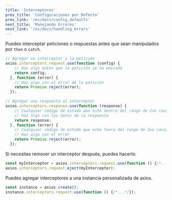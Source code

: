 ```yaml
---
title: 'Interceptores'
prev_title: 'Configuraciones por Defecto'
prev_link: '/es/docs/config_defaults'
next_title: 'Manejando Errores'
next_link: '/es/docs/handling_errors'
---
```


Puedes interceptar peticiones o respuestas antes que sean manipulados por `then` o `catch`.

```js
// Agregar un interceptor a la petición
axios.interceptors.request.use(function (config) {
    // Haz algo antes que la petición se ha enviada
    return config;
  }, function (error) {
    // Haz algo con el error de la petición
    return Promise.reject(error);
  });

// Agregar una respuesta al interceptor
axios.interceptors.response.use(function (response) {
    // Cualquier código de estado que este dentro del rango de 2xx causa la ejecución de esta función 
    // Haz algo con los datos de la respuesta
    return response;
  }, function (error) {
    // Cualquier código de estado que este fuera del rango de 2xx causa la ejecución de esta función
    // Haz algo con el error
    return Promise.reject(error);
  });
```

Si necesitas remover un interceptor después, puedes hacerlo.

```js
const myInterceptor = axios.interceptors.request.use(function () {/*...*/});
axios.interceptors.request.eject(myInterceptor);
```

Puedes agregar interceptores a una instancia personalizada de axios.

```js
const instance = axios.create();
instance.interceptors.request.use(function () {/*...*/});
```